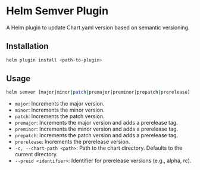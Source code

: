 # Helm Semver Plugin

A Helm plugin to update Chart.yaml version based on semantic versioning.

## Installation

```bash
helm plugin install <path-to-plugin>
```

## Usage

```bash
helm semver [major|minor|patch|premajor|preminor|prepatch|prerelease] -c <path-to-chart> --preid <identifier>
```

- `major`: Increments the major version.
- `minor`: Increments the minor version.
- `patch`: Increments the patch version.
- `premajor`: Increments the major version and adds a prerelease tag.
- `preminor`: Increments the minor version and adds a prerelease tag.
- `prepatch`: Increments the patch version and adds a prerelease tag.
- `prerelease`: Increments the prerelease version.
- `-c, --chart-path <path>`: Path to the chart directory. Defaults to the current directory.
- `--preid <identifier>`: Identifier for prerelease versions (e.g., alpha, rc).